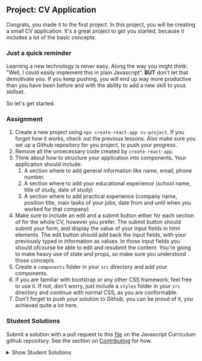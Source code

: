 ## Project: CV Application

Congrats, you made it to the first project. In this project, you will be creating a small CV application. It's a great project to get you started, because it includes a lot of the basic concepts.

### Just a quick reminder

Learning a new technology is never easy. Along the way you might think: "Well, I could easily implement this in plain Javascript". **BUT** don't let that demotivate you. If you keep pushing, you will end up way more productive than you have been before and with the ability to add a new skill to yous skillset.

So let's get started.

### Assignment

1. Create a new project using `npx create-react-app cv-project`. If you forgot how it works, check out the previous lessons. Also make sure you set up a Github repository for you project, to push your progress.
2. Remove all the unnecessary code created by `create-react-app`.
3. Think about how to structure your application into components. Your application should include:
   1. A section where to add general information like name, email, phone number.
   2. A section where to add your educational experience (school name, title of study, date of study)
   3. A section where to add practical experience (company name, position title, main tasks of your jobs, date from and until when you worked for that company)
4. Make sure to include an edit and a submit button either for each section of for the whole CV, however you prefer. The submit button should submit your form, and display the value of your input fields in html elements. The edit button should add back the input fields, with your previously typed in information as values. In those input fields you should ofcourse be able to edit and resubmit the content. You're going to make heavy use of state and props, so make sure you understood those concepts.
5. Create a `components` folder in your `src` directory and add your components.
6. If you are familiar with bootstrap or any other CSS framework, feel free to use it. If not, don't worry, just include a `styles` folder in your `src` directory and continue with normal CSS, as you are conformable.
7. Don't forget to push your solution to Github, you can be proud of it, you achieved quite a lot here.

### Student Solutions

Submit a solution with a pull request to this [file](https://github.com/TheOdinProject/curriculum/blob/master/javascript/frameworks/frameworks-project.md) on the Javascript Curriculum github repository. See the section on [Contributing](http://github.com/TheOdinProject/curriculum/blob/master/contributing.md) for how.

<details markdown="block">
  <summary> Show Student Solutions </summary>

- Add your solution below this line!

### Additional Resources
